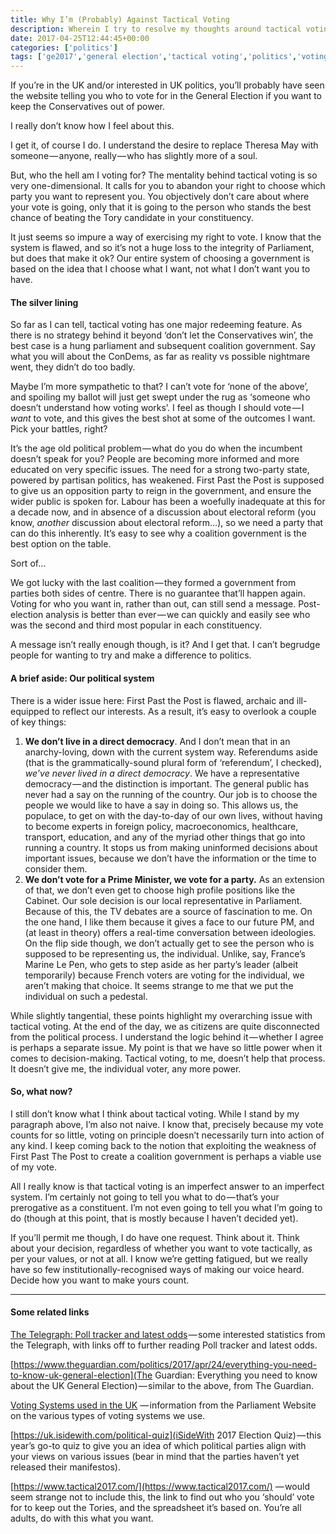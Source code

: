 ```yaml
---
title: Why I’m (Probably) Against Tactical Voting
description: Wherein I try to resolve my thoughts around tactical voting. Do I succeed? No. But I think it's important to talk about it.
date: 2017-04-25T12:44:45+00:00
categories: ['politics']
tags: ['ge2017','general election','tactical voting','politics','voting']
---
```

If you’re in the UK and/or interested in UK politics, you’ll probably have seen the website telling you who to vote for in the General Election if you want to keep the Conservatives out of power. 

I really don’t know how I feel about this.

I get it, of course I do. I understand the desire to replace Theresa May with someone — anyone, really — who has slightly more of a soul.

But, who the hell am I voting for? The mentality behind tactical voting is so very one-dimensional. It calls for you to abandon your right to choose which party you want to represent you. You objectively don’t care about where your vote is going, only that it is going to the person who stands the best chance of beating the Tory candidate in your constituency.

It just seems so impure a way of exercising my right to vote. I know that the system is flawed, and so it’s not a huge loss to the integrity of Parliament, but does that make it ok? Our entire system of choosing a government is based on the idea that I choose what I want, not what I don’t want you to have.

#### The silver lining

So far as I can tell, tactical voting has one major redeeming feature. As there is no strategy behind it beyond ‘don’t let the Conservatives win’, the best case is a hung parliament and subsequent coalition government. Say what you will about the ConDems, as far as reality vs possible nightmare went, they didn’t do too badly.

Maybe I’m more sympathetic to that? I can’t vote for ‘none of the above’, and spoiling my ballot will just get swept under the rug as ‘someone who doesn’t understand how voting works’. I feel as though I should vote — I _want_ to vote, and this gives the best shot at some of the outcomes I want. Pick your battles, right?

It’s the age old political problem — what do you do when the incumbent doesn’t speak for you? People are becoming more informed and more educated on very specific issues. The need for a strong two-party state, powered by partisan politics, has weakened. First Past the Post is supposed to give us an opposition party to reign in the government, and ensure the wider public is spoken for. Labour has been a woefully inadequate at this for a decade now, and in absence of a discussion about electoral reform (you know, _another_ discussion about electoral reform…), so we need a party that can do this inherently. It’s easy to see why a coalition government is the best option on the table.

Sort of…

We got lucky with the last coalition — they formed a government from parties both sides of centre. There is no guarantee that’ll happen again. Voting for who you want in, rather than out, can still send a message. Post-election analysis is better than ever — we can quickly and easily see who was the second and third most popular in each constituency.

A message isn’t really enough though, is it? And I get that. I can’t begrudge people for wanting to try and make a difference to politics.

#### A brief aside: Our political system

There is a wider issue here: First Past the Post is flawed, archaic and ill-equipped to reflect our interests. As a result, it’s easy to overlook a couple of key things:

  1. **We don’t live in a direct democracy**. And I don’t mean that in an anarchy-loving, down with the current system way. Referendums aside (that is the grammatically-sound plural form of ‘referendum’, I checked), _we’ve never lived in a direct democracy_. We have a representative democracy — and the distinction is important. The general public has never had a say on the running of the country. Our job is to choose the people we would like to have a say in doing so. This allows us, the populace, to get on with the day-to-day of our own lives, without having to become experts in foreign policy, macroeconomics, healthcare, transport, education, and any of the myriad other things that go into running a country. It stops us from making uninformed decisions about important issues, because we don’t have the information or the time to consider them.
  2. **We don’t vote for a Prime Minister, we vote for a party.** As an extension of that, we don’t even get to choose high profile positions like the Cabinet. Our sole decision is our local representative in Parliament. Because of this, the TV debates are a source of fascination to me. On the one hand, I like them because it gives a face to our future PM, and (at least in theory) offers a real-time conversation between ideologies. On the flip side though, we don’t actually get to see the person who is supposed to be representing us, the individual. Unlike, say, France’s Marine Le Pen, who gets to step aside as her party’s leader (albeit temporarily) because French voters are voting for the individual, we aren’t making that choice. It seems strange to me that we put the individual on such a pedestal.

While slightly tangential, these points highlight my overarching issue with tactical voting. At the end of the day, we as citizens are quite disconnected from the political process. I understand the logic behind it — whether I agree is perhaps a separate issue. My point is that we have so little power when it comes to decision-making. Tactical voting, to me, doesn’t help that process. It doesn’t give me, the individual voter, any more power.

#### So, what now?

I still don’t know what I think about tactical voting. While I stand by my paragraph above, I’m also not naive. I know that, precisely because my vote counts for so little, voting on principle doesn’t necessarily turn into action of any kind. I keep coming back to the notion that exploiting the weakness of First Past The Post to create a coalition government is perhaps a viable use of my vote.

All I really know is that tactical voting is an imperfect answer to an imperfect system. I’m certainly not going to tell you what to do — that’s your prerogative as a constituent. I’m not even going to tell you what I’m going to do (though at this point, that is mostly because I haven’t decided yet).

If you’ll permit me though, I do have one request. Think about it. Think about your decision, regardless of whether you want to vote tactically, as per your values, or not at all. I know we’re getting fatigued, but we really have so few institutionally-recognised ways of making our voice heard. Decide how you want to make yours count.

* * *

#### Some related links

[The Telegraph: Poll tracker and latest odds](http://www.telegraph.co.uk/news/0/uk-general-election-2017-poll-tracker-odds1/) — some interested statistics from the Telegraph, with links off to further reading Poll tracker and latest odds.

[https://www.theguardian.com/politics/2017/apr/24/everything-you-need-to-know-uk-general-election](The Guardian: Everything you need to know about the UK General Election) — similar to the above, from The Guardian.

[Voting Systems used in the UK](http://www.parliament.uk/about/how/elections-and-voting/voting-systems/) — information from the Parliament Website on the various types of voting systems we use.

[https://uk.isidewith.com/political-quiz](iSideWith 2017 Election Quiz) — this year’s go-to quiz to give you an idea of which political parties align with your views on various issues (bear in mind that the parties haven’t yet released their manifestos).

[https://www.tactical2017.com/](https://www.tactical2017.com/) — would seem strange not to include this, the link to find out who you ‘should’ vote for to keep out the Tories, and the spreadsheet it’s based on. You’re all adults, do with this what you want.